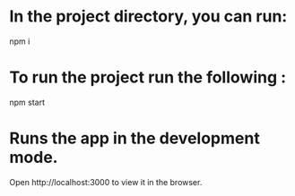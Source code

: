 # In the project directory, you can run:
npm i
# To run the project run the following :
npm start
# Runs the app in the development mode.
Open http://localhost:3000 to view it in the browser.





